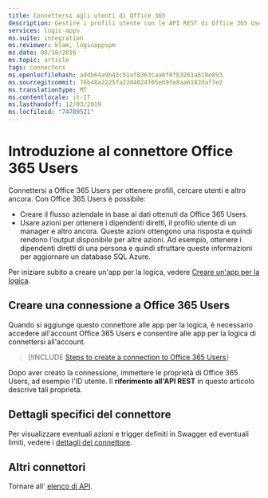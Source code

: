 ```yaml
---
title: Connettersi agli utenti di Office 365
description: Gestire i profili utente con le API REST di Office 365 Users e App per la logica di Azure
services: logic-apps
ms.suite: integration
ms.reviewer: klam, logicappspm
ms.date: 08/18/2016
ms.topic: article
tags: connectors
ms.openlocfilehash: addb64a9b43c51af8363caa6f0fb3261a618e893
ms.sourcegitcommit: 76b48a22257a2244024f05eb9fe8aa6182daf7e2
ms.translationtype: MT
ms.contentlocale: it-IT
ms.lasthandoff: 12/03/2019
ms.locfileid: "74789521"
---
```

# <a name="get-started-with-the-office-365-users-connector"></a>Introduzione al connettore Office 365 Users
Connettersi a Office 365 Users per ottenere profili, cercare utenti e altro ancora. Con Office 365 Users è possibile:

* Creare il flusso aziendale in base ai dati ottenuti da Office 365 Users. 
* Usare azioni per ottenere i dipendenti diretti, il profilo utente di un manager e altro ancora. Queste azioni ottengono una risposta e quindi rendono l'output disponibile per altre azioni. Ad esempio, ottenere i dipendenti diretti di una persona e quindi sfruttare queste informazioni per aggiornare un database SQL Azure. 

Per iniziare subito a creare un'app per la logica, vedere [Creare un'app per la logica](../logic-apps/quickstart-create-first-logic-app-workflow.md).

## <a name="create-a-connection-to-office-365-users"></a>Creare una connessione a Office 365 Users
Quando si aggiunge questo connettore alle app per la logica, è necessario accedere all'account Office 365 Users e consentire alle app per la logica di connettersi all'account.

> [!INCLUDE [Steps to create a connection to Office 365 Users](../../includes/connectors-create-api-office365users.md)]
> 
> 

Dopo aver creato la connessione, immettere le proprietà di Office 365 Users, ad esempio l'ID utente. Il **riferimento all'API REST** in questo articolo descrive tali proprietà.

## <a name="connector-specific-details"></a>Dettagli specifici del connettore

Per visualizzare eventuali azioni e trigger definiti in Swagger ed eventuali limiti, vedere i [dettagli del connettore](/connectors/officeusers/).

## <a name="more-connectors"></a>Altri connettori
Tornare all' [elenco di API](apis-list.md).